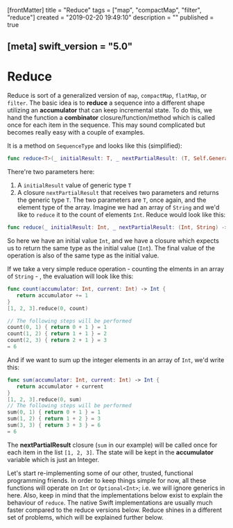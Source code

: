 [frontMatter]
title = "Reduce"
tags = ["map", "compactMap", "filter", "reduce"]
created = "2019-02-20 19:49:10"
description = ""
published = true

[meta]
swift_version = "5.0"
---

# Reduce

Reduce is sort of a generalized version of `map`, `compactMap`, `flatMap`, or
`filter`. The basic idea is to **reduce** a sequence into a different
shape utilizing an **accumulator** that can keep incremental state. To
do this, we hand the function a **combinator** closure/function/method
which is called once for each item in the sequence. This may sound
complicated but becomes really easy with a couple of examples.

It is a method on `SequenceType` and looks like this (simplified):

``` Swift
func reduce<T>(_ initialResult: T, _ nextPartialResult: (T, Self.Generator.Element) -> T) -> T
```

There're two parameters here:
1. A `initialResult` value of generic type `T`
2. A closure `nextPartialResult` that receives two parameters and returns the generic type `T`. The two parameters are `T`, once again, and the element type of the array. Imagine we had an array of `String` and we'd like to `reduce` it to the count of elements `Int`. Reduce would look like this:

``` Swift
func reduce(_ initialResult: Int, _ nextPartialResult: (Int, String) -> Int) -> Int
```

So here we have an initial value `Int`, and we have a closure which expects us to
return the same type as the initial value (`Int`). The final value of the
operation is also of the same type as the initial value.

If we take a very simple reduce operation - counting the elments in an array of `String` - , the evaluation will look like this:

``` Swift
func count(accumulator: Int, current: Int) -> Int {
   return accumulator += 1
}
[1, 2, 3].reduce(0, count)

// The following steps will be performed
count(0, 1) { return 0 + 1 } = 1
count(1, 2) { return 1 + 1 } = 2
count(2, 3) { return 2 + 1 } = 3
= 6
```

And if we want to sum up the integer elements in an array of `Int`, we'd write this:

``` Swift
func sum(accumulator: Int, current: Int) -> Int {
   return accumulator + current
}
[1, 2, 3].reduce(0, sum)
// The following steps will be performed
sum(0, 1) { return 0 + 1 } = 1
sum(1, 2) { return 1 + 2 } = 3
sum(3, 3) { return 3 + 3 } = 6
= 6
```

The **nextPartialResult** closure (`sum` in our example) will be called once for each item in the
list `[1, 2, 3]`. The state will be kept in the **accumulator** variable
which is just an Integer.

Let\'s start re-implementing some of our other, trusted, functional
programming friends. In order to keep things simple for now, all these
functions will operate on `Int` or `Optional<Int>`; i.e. we will ignore
generics in here. Also, keep in mind that the implementations below
exist to explain the behaviour of `reduce`. The native Swift
implementations are usually much faster compared to the reduce versions
below. Reduce shines in a different set of problems, which will be
explained further below.

